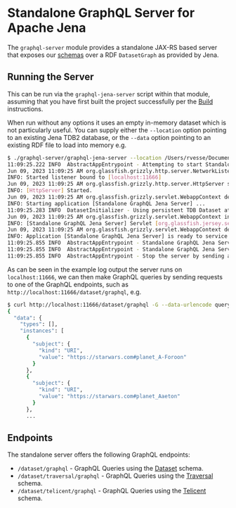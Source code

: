 # Standalone GraphQL Server for Apache Jena

The `graphql-server` module provides a standalone JAX-RS based server that exposes our [schemas](schemas.md) over a RDF
`DatasetGraph` as provided by Jena.

## Running the Server

This can be run via the `graphql-jena-server` script within that module, assuming that you have first built the project
successfully per the [Build](../BUILD.md) instructions.

When run without any options it uses an empty in-memory dataset which is not particularly useful.  You can supply either
the `--location` option pointing to an existing Jena TDB2 database, or the `--data` option pointing to an existing RDF
file to load into memory e.g.

```bash
$ ./graphql-server/graphql-jena-server --location /Users/rvesse/Documents/Data/tdb2/starwars 
11:09:25.222 INFO  AbstractAppEntrypoint - Attempting to start Standalone GraphQL Jena Server...
Jun 09, 2023 11:09:25 AM org.glassfish.grizzly.http.server.NetworkListener start
INFO: Started listener bound to [localhost:11666]
Jun 09, 2023 11:09:25 AM org.glassfish.grizzly.http.server.HttpServer start
INFO: [HttpServer] Started.
Jun 09, 2023 11:09:25 AM org.glassfish.grizzly.servlet.WebappContext deploy
INFO: Starting application [Standalone GraphQL Jena Server] ...
11:09:25.283 INFO  DatasetInitializer - Using persistent TDB Dataset at /Users/rvesse/Documents/Data/tdb2/starwars
Jun 09, 2023 11:09:25 AM org.glassfish.grizzly.servlet.WebappContext initServlets
INFO: [Standalone GraphQL Jena Server] Servlet [org.glassfish.jersey.servlet.ServletContainer] registered for url pattern(s) [[/*]].
Jun 09, 2023 11:09:25 AM org.glassfish.grizzly.servlet.WebappContext deploy
INFO: Application [Standalone GraphQL Jena Server] is ready to service requests.  Root: [/].
11:09:25.855 INFO  AbstractAppEntrypoint - Standalone GraphQL Jena Server started, check prior logs for any application startup errors.
11:09:25.855 INFO  AbstractAppEntrypoint - Standalone GraphQL Jena Server available at http://localhost:11666/
11:09:25.855 INFO  AbstractAppEntrypoint - Stop the server by sending an interrupt to this process e.g. using CTRL+C
```

As can be seen in the example log output the server runs on `localhost:11666`, we can then make GraphQL queries by
sending requests to one of the GraphQL endpoints, such as `http://localhost:11666/dataset/graphql`, e.g.

```bash
$ curl http://localhost:11666/dataset/graphql -G --data-urlencode query@aliased-quads.graphql | jq
{
  "data": {
    "types": [],
    "instances": [
      {
        "subject": {
          "kind": "URI",
          "value": "https://starwars.com#planet_A-Foroon"
        }
      },
      {
        "subject": {
          "kind": "URI",
          "value": "https://starwars.com#planet_Aaeton"
        }
      },
      ...
```

## Endpoints

The standalone server offers the following GraphQL endpoints:

- `/dataset/graphql` - GraphQL Queries using the [Dataset](schemas.md#dataset) schema.
- `/dataset/traversal/graphql` - GraphQL Queries using the [Traversal](schemas.md#traversal) schema.
- `/dataset/telicent/graphql` - GraphQL Queries using the [Telicent](schemas.md#telicent-ies) schema.
